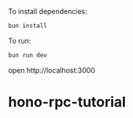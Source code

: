 To install dependencies:
```sh
bun install
```

To run:
```sh
bun run dev
```

open http://localhost:3000
# hono-rpc-tutorial

